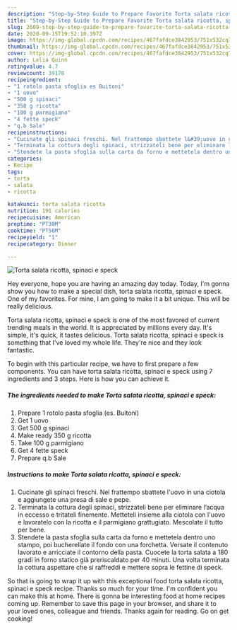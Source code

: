 ```yaml
---
description: "Step-by-Step Guide to Prepare Favorite Torta salata ricotta, spinaci e speck"
title: "Step-by-Step Guide to Prepare Favorite Torta salata ricotta, spinaci e speck"
slug: 2609-step-by-step-guide-to-prepare-favorite-torta-salata-ricotta-spinaci-e-speck
date: 2020-09-15T19:52:10.397Z
image: https://img-global.cpcdn.com/recipes/467fafdce3842953/751x532cq70/torta-salata-ricotta-spinaci-e-speck-recipe-main-photo.jpg
thumbnail: https://img-global.cpcdn.com/recipes/467fafdce3842953/751x532cq70/torta-salata-ricotta-spinaci-e-speck-recipe-main-photo.jpg
cover: https://img-global.cpcdn.com/recipes/467fafdce3842953/751x532cq70/torta-salata-ricotta-spinaci-e-speck-recipe-main-photo.jpg
author: Lelia Quinn
ratingvalue: 4.7
reviewcount: 39178
recipeingredient:
- "1 rotolo pasta sfoglia es Buitoni"
- "1 uovo"
- "500 g spinaci"
- "350 g ricotta"
- "100 g parmigiano"
- "4 fette speck"
- "q.b Sale"
recipeinstructions:
- "Cucinate gli spinaci freschi. Nel frattempo sbattete l&#39;uovo in una ciotola e aggiungete una presa di sale e pepe."
- "Terminata la cottura degli spinaci, strizzateli bene per eliminare l’acqua in eccesso e tritateli finemente. Metteteli insieme alla ciotola con l&#39;uovo e lavoratelo con la ricotta e il parmigiano grattugiato. Mescolate il tutto per bene."
- "Stendete la pasta sfoglia sulla carta da forno e mettetela dentro uno stampo, poi bucherellate il fondo con una forchetta. Versate il contenuto lavorato e arricciate il contorno della pasta. Cuocete la torta salata a 180 gradi in forno statico già preriscaldato per 40 minuti. Una volta terminata la cottura aspettare che si raffreddi e mettere sopra le fettine di speck."
categories:
- Recipe
tags:
- torta
- salata
- ricotta

katakunci: torta salata ricotta 
nutrition: 191 calories
recipecuisine: American
preptime: "PT30M"
cooktime: "PT56M"
recipeyield: "1"
recipecategory: Dinner

---
```



![Torta salata ricotta, spinaci e speck](https://img-global.cpcdn.com/recipes/467fafdce3842953/751x532cq70/torta-salata-ricotta-spinaci-e-speck-recipe-main-photo.jpg)

Hey everyone, hope you are having an amazing day today. Today, I'm gonna show you how to make a special dish, torta salata ricotta, spinaci e speck. One of my favorites. For mine, I am going to make it a bit unique. This will be really delicious.

Torta salata ricotta, spinaci e speck is one of the most favored of current trending meals in the world. It is appreciated by millions every day. It's simple, it's quick, it tastes delicious. Torta salata ricotta, spinaci e speck is something that I've loved my whole life. They're nice and they look fantastic.




To begin with this particular recipe, we have to first prepare a few components. You can have torta salata ricotta, spinaci e speck using 7 ingredients and 3 steps. Here is how you can achieve it.

<!--inarticleads1-->

##### The ingredients needed to make Torta salata ricotta, spinaci e speck:

1. Prepare 1 rotolo pasta sfoglia (es. Buitoni)
1. Get 1 uovo
1. Get 500 g spinaci
1. Make ready 350 g ricotta
1. Take 100 g parmigiano
1. Get 4 fette speck
1. Prepare q.b Sale




<!--inarticleads2-->

##### Instructions to make Torta salata ricotta, spinaci e speck:

1. Cucinate gli spinaci freschi. Nel frattempo sbattete l&#39;uovo in una ciotola e aggiungete una presa di sale e pepe.
1. Terminata la cottura degli spinaci, strizzateli bene per eliminare l’acqua in eccesso e tritateli finemente. Metteteli insieme alla ciotola con l&#39;uovo e lavoratelo con la ricotta e il parmigiano grattugiato. Mescolate il tutto per bene.
1. Stendete la pasta sfoglia sulla carta da forno e mettetela dentro uno stampo, poi bucherellate il fondo con una forchetta. Versate il contenuto lavorato e arricciate il contorno della pasta. Cuocete la torta salata a 180 gradi in forno statico già preriscaldato per 40 minuti. Una volta terminata la cottura aspettare che si raffreddi e mettere sopra le fettine di speck.




So that is going to wrap it up with this exceptional food torta salata ricotta, spinaci e speck recipe. Thanks so much for your time. I'm confident you can make this at home. There is gonna be interesting food at home recipes coming up. Remember to save this page in your browser, and share it to your loved ones, colleague and friends. Thanks again for reading. Go on get cooking!
